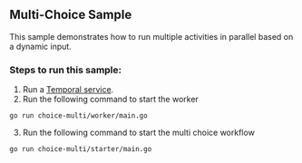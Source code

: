 ## Multi-Choice Sample

This sample demonstrates how to run multiple activities in parallel based on a dynamic input.

### Steps to run this sample:
1) Run a [Temporal service](https://github.com/temporalio/samples-go/tree/main/#how-to-use).
2) Run the following command to start the worker
```
go run choice-multi/worker/main.go
```
3) Run the following command to start the multi choice workflow
```
go run choice-multi/starter/main.go
```
